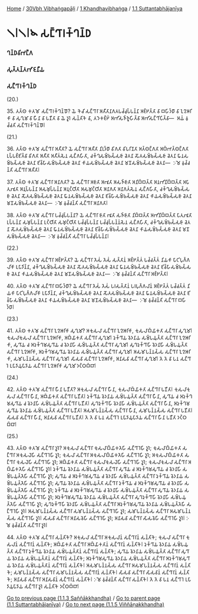 
[Home](/) / [30Vbh Vibhaṅgapāḷi](../../../30Vbh.md) / [1 Khandhavibhaṅga](../../1.md) / [1.1 Suttantabhājanīya](../1.1.md)

# 𑁧𑁇𑁧𑁇𑁪 𑀲𑀗𑁆𑀔𑀸𑀭𑀓𑁆𑀔𑀦𑁆𑀥

### 𑀔𑀦𑁆𑀥𑀯𑀺𑀪𑀗𑁆𑀕

### 𑀲𑀼𑀢𑁆𑀢𑀦𑁆𑀢𑀪𑀸𑀚𑀦𑀻𑀬

### 𑀲𑀗𑁆𑀔𑀸𑀭𑀓𑁆𑀔𑀦𑁆𑀥

(20.)

35\. 𑀢𑀢𑁆𑀣 𑀓𑀢𑀫𑁄 𑀲𑀗𑁆𑀔𑀸𑀭𑀓𑁆𑀔𑀦𑁆𑀥𑁄? 𑀬𑁂 𑀓𑁂𑀘𑀺 𑀲𑀗𑁆𑀔𑀸𑀭𑀸 𑀅𑀢𑀻𑀢𑀸𑀦𑀸𑀕𑀢𑀧𑀘𑁆𑀘𑀼𑀧𑁆𑀧𑀦𑁆𑀦𑀸 𑀅𑀚𑁆𑀛𑀢𑁆𑀢𑀸 𑀯𑀸 𑀩𑀳𑀺𑀤𑁆𑀥𑀸 𑀯𑀸 𑀑𑀍𑀆𑀭𑀺𑀓𑀸 𑀯𑀸 𑀲𑀼𑀔𑀼𑀫𑀸 𑀯𑀸 𑀳𑀻𑀦𑀸 𑀯𑀸 𑀧𑀡𑀻𑀢𑀸 𑀯𑀸 𑀬𑁂 𑀤𑀽𑀭𑁂 𑀲𑀦𑁆𑀢𑀺𑀓𑁂 𑀯𑀸, 𑀢𑀤𑁂𑀓𑀚𑁆𑀛𑀁 𑀅𑀪𑀺𑀲𑀜𑁆𑀜𑀽𑀳𑀺𑀢𑁆𑀯𑀸 𑀅𑀪𑀺𑀲𑀗𑁆𑀔𑀺𑀧𑀺𑀢𑁆𑀯𑀸—  𑀅𑀬𑀁 𑀯𑀼𑀘𑁆𑀘𑀢𑀺 𑀲𑀗𑁆𑀔𑀸𑀭𑀓𑁆𑀔𑀦𑁆𑀥𑁄𑁇

(21.)

36\. 𑀢𑀢𑁆𑀣 𑀓𑀢𑀫𑁂 𑀲𑀗𑁆𑀔𑀸𑀭𑀸 𑀅𑀢𑀻𑀢𑀸? 𑀬𑁂 𑀲𑀗𑁆𑀔𑀸𑀭𑀸 𑀅𑀢𑀻𑀢𑀸 𑀦𑀺𑀭𑀼𑀤𑁆𑀥𑀸 𑀯𑀺𑀕𑀢𑀸 𑀯𑀺𑀧𑀭𑀺𑀡𑀢𑀸 𑀅𑀢𑁆𑀣𑀗𑁆𑀕𑀢𑀸 𑀅𑀩𑁆𑀪𑀢𑁆𑀣𑀗𑁆𑀕𑀢𑀸 𑀉𑀧𑁆𑀧𑀚𑁆𑀚𑀺𑀢𑁆𑀯𑀸 𑀯𑀺𑀕𑀢𑀸 𑀅𑀢𑀻𑀢𑀸 𑀅𑀢𑀻𑀢𑀁𑀲𑁂𑀦 𑀲𑀗𑁆𑀕𑀳𑀺𑀢𑀸, 𑀘𑀓𑁆𑀔𑀼𑀲𑀫𑁆𑀨𑀲𑁆𑀲𑀚𑀸 𑀘𑁂𑀢𑀦𑀸 𑀲𑁄𑀢𑀲𑀫𑁆𑀨𑀲𑁆𑀲𑀚𑀸 𑀘𑁂𑀢𑀦𑀸 𑀖𑀸𑀦𑀲𑀫𑁆𑀨𑀲𑁆𑀲𑀚𑀸 𑀘𑁂𑀢𑀦𑀸 𑀚𑀺𑀯𑁆𑀳𑀸𑀲𑀫𑁆𑀨𑀲𑁆𑀲𑀚𑀸 𑀘𑁂𑀢𑀦𑀸 𑀓𑀸𑀬𑀲𑀫𑁆𑀨𑀲𑁆𑀲𑀚𑀸 𑀘𑁂𑀢𑀦𑀸 𑀫𑀦𑁄𑀲𑀫𑁆𑀨𑀲𑁆𑀲𑀚𑀸 𑀘𑁂𑀢𑀦𑀸—  𑀇𑀫𑁂 𑀯𑀼𑀘𑁆𑀘𑀦𑁆𑀢𑀺 𑀲𑀗𑁆𑀔𑀸𑀭𑀸 𑀅𑀢𑀻𑀢𑀸𑁇

37\. 𑀢𑀢𑁆𑀣 𑀓𑀢𑀫𑁂 𑀲𑀗𑁆𑀔𑀸𑀭𑀸 𑀅𑀦𑀸𑀕𑀢𑀸? 𑀬𑁂 𑀲𑀗𑁆𑀔𑀸𑀭𑀸 𑀅𑀚𑀸𑀢𑀸 𑀅𑀪𑀽𑀢𑀸 𑀅𑀲𑀜𑁆𑀚𑀸𑀢𑀸 𑀅𑀦𑀺𑀩𑁆𑀩𑀢𑁆𑀢𑀸 𑀅𑀦𑀪𑀺𑀦𑀺𑀩𑁆𑀩𑀢𑁆𑀢𑀸 𑀅𑀧𑀸𑀢𑀼𑀪𑀽𑀢𑀸 𑀅𑀦𑀼𑀧𑁆𑀧𑀦𑁆𑀦𑀸 𑀅𑀲𑀫𑀼𑀧𑁆𑀧𑀦𑁆𑀦𑀸 𑀅𑀦𑀼𑀝𑁆𑀞𑀺𑀢𑀸 𑀅𑀲𑀫𑀼𑀝𑁆𑀞𑀺𑀢𑀸 𑀅𑀦𑀸𑀕𑀢𑀸 𑀅𑀦𑀸𑀕𑀢𑀁𑀲𑁂𑀦 𑀲𑀗𑁆𑀕𑀳𑀺𑀢𑀸, 𑀘𑀓𑁆𑀔𑀼𑀲𑀫𑁆𑀨𑀲𑁆𑀲𑀚𑀸 𑀘𑁂𑀢𑀦𑀸 𑀲𑁄𑀢𑀲𑀫𑁆𑀨𑀲𑁆𑀲𑀚𑀸 𑀘𑁂𑀢𑀦𑀸 𑀖𑀸𑀦𑀲𑀫𑁆𑀨𑀲𑁆𑀲𑀚𑀸 𑀘𑁂𑀢𑀦𑀸 𑀚𑀺𑀯𑁆𑀳𑀸𑀲𑀫𑁆𑀨𑀲𑁆𑀲𑀚𑀸 𑀘𑁂𑀢𑀦𑀸 𑀓𑀸𑀬𑀲𑀫𑁆𑀨𑀲𑁆𑀲𑀚𑀸 𑀘𑁂𑀢𑀦𑀸 𑀫𑀦𑁄𑀲𑀫𑁆𑀨𑀲𑁆𑀲𑀚𑀸 𑀘𑁂𑀢𑀦𑀸—  𑀇𑀫𑁂 𑀯𑀼𑀘𑁆𑀘𑀦𑁆𑀢𑀺 𑀲𑀗𑁆𑀔𑀸𑀭𑀸 𑀅𑀦𑀸𑀕𑀢𑀸𑁇

38\. 𑀢𑀢𑁆𑀣 𑀓𑀢𑀫𑁂 𑀲𑀗𑁆𑀔𑀸𑀭𑀸 𑀧𑀘𑁆𑀘𑀼𑀧𑁆𑀧𑀦𑁆𑀦𑀸? 𑀬𑁂 𑀲𑀗𑁆𑀔𑀸𑀭𑀸 𑀚𑀸𑀢𑀸 𑀪𑀽𑀢𑀸 𑀲𑀜𑁆𑀚𑀸𑀢𑀸 𑀦𑀺𑀩𑁆𑀩𑀢𑁆𑀢𑀸 𑀅𑀪𑀺𑀦𑀺𑀩𑁆𑀩𑀢𑁆𑀢𑀸 𑀧𑀸𑀢𑀼𑀪𑀽𑀢𑀸 𑀉𑀧𑁆𑀧𑀦𑁆𑀦𑀸 𑀲𑀫𑀼𑀧𑁆𑀧𑀦𑁆𑀦𑀸 𑀉𑀝𑁆𑀞𑀺𑀢𑀸 𑀲𑀫𑀼𑀝𑁆𑀞𑀺𑀢𑀸 𑀧𑀘𑁆𑀘𑀼𑀧𑁆𑀧𑀦𑁆𑀦𑀸 𑀧𑀘𑁆𑀘𑀼𑀧𑁆𑀧𑀦𑁆𑀦𑀁𑀲𑁂𑀦 𑀲𑀗𑁆𑀕𑀳𑀺𑀢𑀸, 𑀘𑀓𑁆𑀔𑀼𑀲𑀫𑁆𑀨𑀲𑁆𑀲𑀚𑀸 𑀘𑁂𑀢𑀦𑀸 𑀲𑁄𑀢𑀲𑀫𑁆𑀨𑀲𑁆𑀲𑀚𑀸 𑀘𑁂𑀢𑀦𑀸 𑀖𑀸𑀦𑀲𑀫𑁆𑀨𑀲𑁆𑀲𑀚𑀸 𑀘𑁂𑀢𑀦𑀸 𑀚𑀺𑀯𑁆𑀳𑀸𑀲𑀫𑁆𑀨𑀲𑁆𑀲𑀚𑀸 𑀘𑁂𑀢𑀦𑀸 𑀓𑀸𑀬𑀲𑀫𑁆𑀨𑀲𑁆𑀲𑀚𑀸 𑀘𑁂𑀢𑀦𑀸 𑀫𑀦𑁄𑀲𑀫𑁆𑀨𑀲𑁆𑀲𑀚𑀸 𑀘𑁂𑀢𑀦𑀸—  𑀇𑀫𑁂 𑀯𑀼𑀘𑁆𑀘𑀦𑁆𑀢𑀺 𑀲𑀗𑁆𑀔𑀸𑀭𑀸 𑀧𑀘𑁆𑀘𑀼𑀧𑁆𑀧𑀦𑁆𑀦𑀸𑁇

(22.)

39\. 𑀢𑀢𑁆𑀣 𑀓𑀢𑀫𑁂 𑀲𑀗𑁆𑀔𑀸𑀭𑀸 𑀅𑀚𑁆𑀛𑀢𑁆𑀢𑀸? 𑀬𑁂 𑀲𑀗𑁆𑀔𑀸𑀭𑀸 𑀢𑁂𑀲𑀁 𑀢𑁂𑀲𑀁 𑀲𑀢𑁆𑀢𑀸𑀦𑀁 𑀅𑀚𑁆𑀛𑀢𑁆𑀢𑀁 𑀧𑀘𑁆𑀘𑀢𑁆𑀢𑀁 𑀦𑀺𑀬𑀓𑀸 𑀧𑀸𑀝𑀺𑀧𑀼𑀕𑁆𑀕𑀮𑀺𑀓𑀸 𑀉𑀧𑀸𑀤𑀺𑀦𑁆𑀦𑀸, 𑀘𑀓𑁆𑀔𑀼𑀲𑀫𑁆𑀨𑀲𑁆𑀲𑀚𑀸 𑀘𑁂𑀢𑀦𑀸 𑀲𑁄𑀢𑀲𑀫𑁆𑀨𑀲𑁆𑀲𑀚𑀸 𑀘𑁂𑀢𑀦𑀸 𑀖𑀸𑀦𑀲𑀫𑁆𑀨𑀲𑁆𑀲𑀚𑀸 𑀘𑁂𑀢𑀦𑀸 𑀚𑀺𑀯𑁆𑀳𑀸𑀲𑀫𑁆𑀨𑀲𑁆𑀲𑀚𑀸 𑀘𑁂𑀢𑀦𑀸 𑀓𑀸𑀬𑀲𑀫𑁆𑀨𑀲𑁆𑀲𑀚𑀸 𑀘𑁂𑀢𑀦𑀸 𑀫𑀦𑁄𑀲𑀫𑁆𑀨𑀲𑁆𑀲𑀚𑀸 𑀘𑁂𑀢𑀦𑀸—  𑀇𑀫𑁂 𑀯𑀼𑀘𑁆𑀘𑀦𑁆𑀢𑀺 𑀲𑀗𑁆𑀔𑀸𑀭𑀸 𑀅𑀚𑁆𑀛𑀢𑁆𑀢𑀸𑁇

40\. 𑀢𑀢𑁆𑀣 𑀓𑀢𑀫𑁂 𑀲𑀗𑁆𑀔𑀸𑀭𑀸 𑀩𑀳𑀺𑀤𑁆𑀥𑀸? 𑀬𑁂 𑀲𑀗𑁆𑀔𑀸𑀭𑀸 𑀢𑁂𑀲𑀁 𑀢𑁂𑀲𑀁 𑀧𑀭𑀲𑀢𑁆𑀢𑀸𑀦𑀁 𑀧𑀭𑀧𑀼𑀕𑁆𑀕𑀮𑀸𑀦𑀁 𑀅𑀚𑁆𑀛𑀢𑁆𑀢𑀁 𑀧𑀘𑁆𑀘𑀢𑁆𑀢𑀁 𑀦𑀺𑀬𑀓𑀸 𑀧𑀸𑀝𑀺𑀧𑀼𑀕𑁆𑀕𑀮𑀺𑀓𑀸 𑀉𑀧𑀸𑀤𑀺𑀦𑁆𑀦𑀸, 𑀘𑀓𑁆𑀔𑀼𑀲𑀫𑁆𑀨𑀲𑁆𑀲𑀚𑀸 𑀘𑁂𑀢𑀦𑀸 𑀲𑁄𑀢𑀲𑀫𑁆𑀨𑀲𑁆𑀲𑀚𑀸 𑀘𑁂𑀢𑀦𑀸 𑀖𑀸𑀦𑀲𑀫𑁆𑀨𑀲𑁆𑀲𑀚𑀸 𑀘𑁂𑀢𑀦𑀸 𑀚𑀺𑀯𑁆𑀳𑀸𑀲𑀫𑁆𑀨𑀲𑁆𑀲𑀚𑀸 𑀘𑁂𑀢𑀦𑀸 𑀓𑀸𑀬𑀲𑀫𑁆𑀨𑀲𑁆𑀲𑀚𑀸 𑀘𑁂𑀢𑀦𑀸 𑀫𑀦𑁄𑀲𑀫𑁆𑀨𑀲𑁆𑀲𑀚𑀸 𑀘𑁂𑀢𑀦𑀸—  𑀇𑀫𑁂 𑀯𑀼𑀘𑁆𑀘𑀦𑁆𑀢𑀺 𑀲𑀗𑁆𑀔𑀸𑀭𑀸 𑀩𑀳𑀺𑀤𑁆𑀥𑀸𑁇

(23.)

41\. 𑀢𑀢𑁆𑀣 𑀓𑀢𑀫𑁂 𑀲𑀗𑁆𑀔𑀸𑀭𑀸 𑀑𑀍𑀆𑀭𑀺𑀓𑀸 𑀲𑀼𑀔𑀼𑀫𑀸? 𑀅𑀓𑀼𑀲𑀮𑀸 𑀲𑀗𑁆𑀔𑀸𑀭𑀸 𑀑𑀍𑀆𑀭𑀺𑀓𑀸, 𑀓𑀼𑀲𑀮𑀸𑀩𑁆𑀬𑀸𑀓𑀢𑀸 𑀲𑀗𑁆𑀔𑀸𑀭𑀸 𑀲𑀼𑀔𑀼𑀫𑀸𑁇 𑀓𑀼𑀲𑀮𑀸𑀓𑀼𑀲𑀮𑀸 𑀲𑀗𑁆𑀔𑀸𑀭𑀸 𑀑𑀍𑀆𑀭𑀺𑀓𑀸, 𑀅𑀩𑁆𑀬𑀸𑀓𑀢𑀸 𑀲𑀗𑁆𑀔𑀸𑀭𑀸 𑀲𑀼𑀔𑀼𑀫𑀸𑁇 𑀤𑀼𑀓𑁆𑀔𑀸𑀬 𑀯𑁂𑀤𑀦𑀸𑀬 𑀲𑀫𑁆𑀧𑀬𑀼𑀢𑁆𑀢𑀸 𑀲𑀗𑁆𑀔𑀸𑀭𑀸 𑀑𑀍𑀆𑀭𑀺𑀓𑀸, 𑀲𑀼𑀔𑀸𑀬 𑀘 𑀅𑀤𑀼𑀓𑁆𑀔𑀫𑀲𑀼𑀔𑀸𑀬 𑀘 𑀯𑁂𑀤𑀦𑀸𑀳𑀺 𑀲𑀫𑁆𑀧𑀬𑀼𑀢𑁆𑀢𑀸 𑀲𑀗𑁆𑀔𑀸𑀭𑀸 𑀲𑀼𑀔𑀼𑀫𑀸𑁇 𑀲𑀼𑀔𑀤𑀼𑀓𑁆𑀔𑀸𑀳𑀺 𑀯𑁂𑀤𑀦𑀸𑀳𑀺 𑀲𑀫𑁆𑀧𑀬𑀼𑀢𑁆𑀢𑀸 𑀲𑀗𑁆𑀔𑀸𑀭𑀸 𑀑𑀍𑀆𑀭𑀺𑀓𑀸, 𑀅𑀤𑀼𑀓𑁆𑀔𑀫𑀲𑀼𑀔𑀸𑀬 𑀯𑁂𑀤𑀦𑀸𑀬 𑀲𑀫𑁆𑀧𑀬𑀼𑀢𑁆𑀢𑀸 𑀲𑀗𑁆𑀔𑀸𑀭𑀸 𑀲𑀼𑀔𑀼𑀫𑀸𑁇 𑀅𑀲𑀫𑀸𑀧𑀦𑁆𑀦𑀲𑁆𑀲 𑀲𑀗𑁆𑀔𑀸𑀭𑀸 𑀑𑀍𑀆𑀭𑀺𑀓𑀸, 𑀲𑀫𑀸𑀧𑀦𑁆𑀦𑀲𑁆𑀲 𑀲𑀗𑁆𑀔𑀸𑀭𑀸 𑀲𑀼𑀔𑀼𑀫𑀸𑁇 𑀲𑀸𑀲𑀯𑀸 𑀲𑀗𑁆𑀔𑀸𑀭𑀸 𑀑𑀍𑀆𑀭𑀺𑀓𑀸, 𑀅𑀦𑀸𑀲𑀯𑀸 𑀲𑀗𑁆𑀔𑀸𑀭𑀸 𑀲𑀼𑀔𑀼𑀫𑀸𑁇 𑀢𑁂 𑀢𑁂 𑀯𑀸 𑀧𑀦 𑀲𑀗𑁆𑀔𑀸𑀭𑁂 𑀉𑀧𑀸𑀤𑀸𑀬𑀼𑀧𑀸𑀤𑀸𑀬 𑀲𑀗𑁆𑀔𑀸𑀭𑀸 𑀑𑀍𑀆𑀭𑀺𑀓𑀸 𑀲𑀼𑀔𑀼𑀫𑀸 𑀤𑀝𑁆𑀞𑀩𑁆𑀩𑀸𑁇

(24.)

42\. 𑀢𑀢𑁆𑀣 𑀓𑀢𑀫𑁂 𑀲𑀗𑁆𑀔𑀸𑀭𑀸 𑀳𑀻𑀦𑀸 𑀧𑀡𑀻𑀢𑀸? 𑀅𑀓𑀼𑀲𑀮𑀸 𑀲𑀗𑁆𑀔𑀸𑀭𑀸 𑀳𑀻𑀦𑀸, 𑀓𑀼𑀲𑀮𑀸𑀩𑁆𑀬𑀸𑀓𑀢𑀸 𑀲𑀗𑁆𑀔𑀸𑀭𑀸 𑀧𑀡𑀻𑀢𑀸𑁇 𑀓𑀼𑀲𑀮𑀸𑀓𑀼𑀲𑀮𑀸 𑀲𑀗𑁆𑀔𑀸𑀭𑀸 𑀳𑀻𑀦𑀸, 𑀅𑀩𑁆𑀬𑀸𑀓𑀢𑀸 𑀲𑀗𑁆𑀔𑀸𑀭𑀸 𑀧𑀡𑀻𑀢𑀸𑁇 𑀤𑀼𑀓𑁆𑀔𑀸𑀬 𑀯𑁂𑀤𑀦𑀸𑀬 𑀲𑀫𑁆𑀧𑀬𑀼𑀢𑁆𑀢𑀸 𑀲𑀗𑁆𑀔𑀸𑀭𑀸 𑀳𑀻𑀦𑀸, 𑀲𑀼𑀔𑀸𑀬 𑀘 𑀅𑀤𑀼𑀓𑁆𑀔𑀫𑀲𑀼𑀔𑀸𑀬 𑀘 𑀯𑁂𑀤𑀦𑀸𑀳𑀺 𑀲𑀫𑁆𑀧𑀬𑀼𑀢𑁆𑀢𑀸 𑀲𑀗𑁆𑀔𑀸𑀭𑀸 𑀧𑀡𑀻𑀢𑀸𑁇 𑀲𑀼𑀔𑀤𑀼𑀓𑁆𑀔𑀸𑀳𑀺 𑀯𑁂𑀤𑀦𑀸𑀳𑀺 𑀲𑀫𑁆𑀧𑀬𑀼𑀢𑁆𑀢𑀸 𑀲𑀗𑁆𑀔𑀸𑀭𑀸 𑀳𑀻𑀦𑀸, 𑀅𑀤𑀼𑀓𑁆𑀔𑀫𑀲𑀼𑀔𑀸𑀬 𑀯𑁂𑀤𑀦𑀸𑀬 𑀲𑀫𑁆𑀧𑀬𑀼𑀢𑁆𑀢𑀸 𑀲𑀗𑁆𑀔𑀸𑀭𑀸 𑀧𑀡𑀻𑀢𑀸𑁇 𑀅𑀲𑀫𑀸𑀧𑀦𑁆𑀦𑀲𑁆𑀲 𑀲𑀗𑁆𑀔𑀸𑀭𑀸 𑀳𑀻𑀦𑀸, 𑀲𑀫𑀸𑀧𑀦𑁆𑀦𑀲𑁆𑀲 𑀲𑀗𑁆𑀔𑀸𑀭𑀸 𑀧𑀡𑀻𑀢𑀸𑁇 𑀲𑀸𑀲𑀯𑀸 𑀲𑀗𑁆𑀔𑀸𑀭𑀸 𑀳𑀻𑀦𑀸, 𑀅𑀦𑀸𑀲𑀯𑀸 𑀲𑀗𑁆𑀔𑀸𑀭𑀸 𑀧𑀡𑀻𑀢𑀸𑁇 𑀢𑁂 𑀢𑁂 𑀯𑀸 𑀧𑀦 𑀲𑀗𑁆𑀔𑀸𑀭𑁂 𑀉𑀧𑀸𑀤𑀸𑀬𑀼𑀧𑀸𑀤𑀸𑀬 𑀲𑀗𑁆𑀔𑀸𑀭𑀸 𑀳𑀻𑀦𑀸 𑀧𑀡𑀻𑀢𑀸 𑀤𑀝𑁆𑀞𑀩𑁆𑀩𑀸𑁇

(25.)

43\. 𑀢𑀢𑁆𑀣 𑀓𑀢𑀫𑁂 𑀲𑀗𑁆𑀔𑀸𑀭𑀸 𑀤𑀽𑀭𑁂? 𑀅𑀓𑀼𑀲𑀮𑀸 𑀲𑀗𑁆𑀔𑀸𑀭𑀸 𑀓𑀼𑀲𑀮𑀸𑀩𑁆𑀬𑀸𑀓𑀢𑁂𑀳𑀺 𑀲𑀗𑁆𑀔𑀸𑀭𑁂𑀳𑀺 𑀤𑀽𑀭𑁂; 𑀓𑀼𑀲𑀮𑀸𑀩𑁆𑀬𑀸𑀓𑀢𑀸 𑀲𑀗𑁆𑀔𑀸𑀭𑀸 𑀅𑀓𑀼𑀲𑀮𑁂𑀳𑀺 𑀲𑀗𑁆𑀔𑀸𑀭𑁂𑀳𑀺 𑀤𑀽𑀭𑁂; 𑀓𑀼𑀲𑀮𑀸 𑀲𑀗𑁆𑀔𑀸𑀭𑀸 𑀅𑀓𑀼𑀲𑀮𑀸𑀩𑁆𑀬𑀸𑀓𑀢𑁂𑀳𑀺 𑀲𑀗𑁆𑀔𑀸𑀭𑁂𑀳𑀺 𑀤𑀽𑀭𑁂; 𑀅𑀓𑀼𑀲𑀮𑀸𑀩𑁆𑀬𑀸𑀓𑀢𑀸 𑀲𑀗𑁆𑀔𑀸𑀭𑀸 𑀓𑀼𑀲𑀮𑁂𑀳𑀺 𑀲𑀗𑁆𑀔𑀸𑀭𑁂𑀳𑀺 𑀤𑀽𑀭𑁂; 𑀅𑀩𑁆𑀬𑀸𑀓𑀢𑀸 𑀲𑀗𑁆𑀔𑀸𑀭𑀸 𑀓𑀼𑀲𑀮𑀸𑀓𑀼𑀲𑀮𑁂𑀳𑀺 𑀲𑀗𑁆𑀔𑀸𑀭𑁂𑀳𑀺 𑀤𑀽𑀭𑁂; 𑀓𑀼𑀲𑀮𑀸𑀓𑀼𑀲𑀮𑀸 𑀲𑀗𑁆𑀔𑀸𑀭𑀸 𑀅𑀩𑁆𑀬𑀸𑀓𑀢𑁂𑀳𑀺 𑀲𑀗𑁆𑀔𑀸𑀭𑁂𑀳𑀺 𑀤𑀽𑀭𑁂𑁇 𑀤𑀼𑀓𑁆𑀔𑀸𑀬 𑀯𑁂𑀤𑀦𑀸𑀬 𑀲𑀫𑁆𑀧𑀬𑀼𑀢𑁆𑀢𑀸 𑀲𑀗𑁆𑀔𑀸𑀭𑀸 𑀲𑀼𑀔𑀸𑀬 𑀘 𑀅𑀤𑀼𑀓𑁆𑀔𑀫𑀲𑀼𑀔𑀸𑀬 𑀘 𑀯𑁂𑀤𑀦𑀸𑀳𑀺 𑀲𑀫𑁆𑀧𑀬𑀼𑀢𑁆𑀢𑁂𑀳𑀺 𑀲𑀗𑁆𑀔𑀸𑀭𑁂𑀳𑀺 𑀤𑀽𑀭𑁂; 𑀲𑀼𑀔𑀸𑀬 𑀘 𑀅𑀤𑀼𑀓𑁆𑀔𑀫𑀲𑀼𑀔𑀸𑀬 𑀘 𑀯𑁂𑀤𑀦𑀸𑀳𑀺 𑀲𑀫𑁆𑀧𑀬𑀼𑀢𑁆𑀢𑀸 𑀲𑀗𑁆𑀔𑀸𑀭𑀸 𑀤𑀼𑀓𑁆𑀔𑀸𑀬 𑀯𑁂𑀤𑀦𑀸𑀬 𑀲𑀫𑁆𑀧𑀬𑀼𑀢𑁆𑀢𑁂𑀳𑀺 𑀲𑀗𑁆𑀔𑀸𑀭𑁂𑀳𑀺 𑀤𑀽𑀭𑁂; 𑀲𑀼𑀔𑀸𑀬 𑀯𑁂𑀤𑀦𑀸𑀬 𑀲𑀫𑁆𑀧𑀬𑀼𑀢𑁆𑀢𑀸 𑀲𑀗𑁆𑀔𑀸𑀭𑀸 𑀤𑀼𑀓𑁆𑀔𑀸𑀬 𑀘 𑀅𑀤𑀼𑀓𑁆𑀔𑀫𑀲𑀼𑀔𑀸𑀬 𑀘 𑀯𑁂𑀤𑀦𑀸𑀳𑀺 𑀲𑀫𑁆𑀧𑀬𑀼𑀢𑁆𑀢𑁂𑀳𑀺 𑀲𑀗𑁆𑀔𑀸𑀭𑁂𑀳𑀺 𑀤𑀽𑀭𑁂; 𑀤𑀼𑀓𑁆𑀔𑀸𑀬 𑀘 𑀅𑀤𑀼𑀓𑁆𑀔𑀫𑀲𑀼𑀔𑀸𑀬 𑀘 𑀯𑁂𑀤𑀦𑀸𑀳𑀺 𑀲𑀫𑁆𑀧𑀬𑀼𑀢𑁆𑀢𑀸 𑀲𑀗𑁆𑀔𑀸𑀭𑀸 𑀲𑀼𑀔𑀸𑀬 𑀯𑁂𑀤𑀦𑀸𑀬 𑀲𑀫𑁆𑀧𑀬𑀼𑀢𑁆𑀢𑁂𑀳𑀺 𑀲𑀗𑁆𑀔𑀸𑀭𑁂𑀳𑀺 𑀤𑀽𑀭𑁂; 𑀅𑀤𑀼𑀓𑁆𑀔𑀫𑀲𑀼𑀔𑀸𑀬 𑀯𑁂𑀤𑀦𑀸𑀬 𑀲𑀫𑁆𑀧𑀬𑀼𑀢𑁆𑀢𑀸 𑀲𑀗𑁆𑀔𑀸𑀭𑀸 𑀲𑀼𑀔𑀤𑀼𑀓𑁆𑀔𑀸𑀳𑀺 𑀯𑁂𑀤𑀦𑀸𑀳𑀺 𑀲𑀫𑁆𑀧𑀬𑀼𑀢𑁆𑀢𑁂𑀳𑀺 𑀲𑀗𑁆𑀔𑀸𑀭𑁂𑀳𑀺 𑀤𑀽𑀭𑁂; 𑀲𑀼𑀔𑀤𑀼𑀓𑁆𑀔𑀸𑀳𑀺 𑀯𑁂𑀤𑀦𑀸𑀳𑀺 𑀲𑀫𑁆𑀧𑀬𑀼𑀢𑁆𑀢𑀸 𑀲𑀗𑁆𑀔𑀸𑀭𑀸 𑀅𑀤𑀼𑀓𑁆𑀔𑀫𑀲𑀼𑀔𑀸𑀬 𑀯𑁂𑀤𑀦𑀸𑀬 𑀲𑀫𑁆𑀧𑀬𑀼𑀢𑁆𑀢𑁂𑀳𑀺 𑀲𑀗𑁆𑀔𑀸𑀭𑁂𑀳𑀺 𑀤𑀽𑀭𑁂𑁇 𑀅𑀲𑀫𑀸𑀧𑀦𑁆𑀦𑀲𑁆𑀲 𑀲𑀗𑁆𑀔𑀸𑀭𑀸 𑀲𑀫𑀸𑀧𑀦𑁆𑀦𑀲𑁆𑀲 𑀲𑀗𑁆𑀔𑀸𑀭𑁂𑀳𑀺 𑀤𑀽𑀭𑁂; 𑀲𑀫𑀸𑀧𑀦𑁆𑀦𑀲𑁆𑀲 𑀲𑀗𑁆𑀔𑀸𑀭𑀸 𑀅𑀲𑀫𑀸𑀧𑀦𑁆𑀦𑀲𑁆𑀲 𑀲𑀗𑁆𑀔𑀸𑀭𑁂𑀳𑀺 𑀤𑀽𑀭𑁂𑁇 𑀲𑀸𑀲𑀯𑀸 𑀲𑀗𑁆𑀔𑀸𑀭𑀸 𑀅𑀦𑀸𑀲𑀯𑁂𑀳𑀺 𑀲𑀗𑁆𑀔𑀸𑀭𑁂𑀳𑀺 𑀤𑀽𑀭𑁂; 𑀅𑀦𑀸𑀲𑀯𑀸 𑀲𑀗𑁆𑀔𑀸𑀭𑀸 𑀲𑀸𑀲𑀯𑁂𑀳𑀺 𑀲𑀗𑁆𑀔𑀸𑀭𑁂𑀳𑀺 𑀤𑀽𑀭𑁂𑁇 𑀇𑀫𑁂 𑀯𑀼𑀘𑁆𑀘𑀦𑁆𑀢𑀺 𑀲𑀗𑁆𑀔𑀸𑀭𑀸 𑀤𑀽𑀭𑁂𑁇

44\. 𑀢𑀢𑁆𑀣 𑀓𑀢𑀫𑁂 𑀲𑀗𑁆𑀔𑀸𑀭𑀸 𑀲𑀦𑁆𑀢𑀺𑀓𑁂? 𑀅𑀓𑀼𑀲𑀮𑀸 𑀲𑀗𑁆𑀔𑀸𑀭𑀸 𑀅𑀓𑀼𑀲𑀮𑀸𑀦𑀁 𑀲𑀗𑁆𑀔𑀸𑀭𑀸𑀦𑀁 𑀲𑀦𑁆𑀢𑀺𑀓𑁂; 𑀓𑀼𑀲𑀮𑀸 𑀲𑀗𑁆𑀔𑀸𑀭𑀸 𑀓𑀼𑀲𑀮𑀸𑀦𑀁 𑀲𑀗𑁆𑀔𑀸𑀭𑀸𑀦𑀁 𑀲𑀦𑁆𑀢𑀺𑀓𑁂; 𑀅𑀩𑁆𑀬𑀸𑀓𑀢𑀸 𑀲𑀗𑁆𑀔𑀸𑀭𑀸 𑀅𑀩𑁆𑀬𑀸𑀓𑀢𑀸𑀦𑀁 𑀲𑀗𑁆𑀔𑀸𑀭𑀸𑀦𑀁 𑀲𑀦𑁆𑀢𑀺𑀓𑁂𑁇 𑀤𑀼𑀓𑁆𑀔𑀸𑀬 𑀯𑁂𑀤𑀦𑀸𑀬 𑀲𑀫𑁆𑀧𑀬𑀼𑀢𑁆𑀢𑀸 𑀲𑀗𑁆𑀔𑀸𑀭𑀸 𑀤𑀼𑀓𑁆𑀔𑀸𑀬 𑀯𑁂𑀤𑀦𑀸𑀬 𑀲𑀫𑁆𑀧𑀬𑀼𑀢𑁆𑀢𑀸𑀦𑀁 𑀲𑀗𑁆𑀔𑀸𑀭𑀸𑀦𑀁 𑀲𑀦𑁆𑀢𑀺𑀓𑁂; 𑀲𑀼𑀔𑀸𑀬 𑀯𑁂𑀤𑀦𑀸𑀬 𑀲𑀫𑁆𑀧𑀬𑀼𑀢𑁆𑀢𑀸 𑀲𑀗𑁆𑀔𑀸𑀭𑀸 𑀲𑀼𑀔𑀸𑀬 𑀯𑁂𑀤𑀦𑀸𑀬 𑀲𑀫𑁆𑀧𑀬𑀼𑀢𑁆𑀢𑀸𑀦𑀁 𑀲𑀗𑁆𑀔𑀸𑀭𑀸𑀦𑀁 𑀲𑀦𑁆𑀢𑀺𑀓𑁂; 𑀅𑀤𑀼𑀓𑁆𑀔𑀫𑀲𑀼𑀔𑀸𑀬 𑀯𑁂𑀤𑀦𑀸𑀬 𑀲𑀫𑁆𑀧𑀬𑀼𑀢𑁆𑀢𑀸 𑀲𑀗𑁆𑀔𑀸𑀭𑀸 𑀅𑀤𑀼𑀓𑁆𑀔𑀫𑀲𑀼𑀔𑀸𑀬 𑀯𑁂𑀤𑀦𑀸𑀬 𑀲𑀫𑁆𑀧𑀬𑀼𑀢𑁆𑀢𑀸𑀦𑀁 𑀲𑀗𑁆𑀔𑀸𑀭𑀸𑀦𑀁 𑀲𑀦𑁆𑀢𑀺𑀓𑁂𑁇 𑀅𑀲𑀫𑀸𑀧𑀦𑁆𑀦𑀲𑁆𑀲 𑀲𑀗𑁆𑀔𑀸𑀭𑀸 𑀅𑀲𑀫𑀸𑀧𑀦𑁆𑀦𑀲𑁆𑀲 𑀲𑀗𑁆𑀔𑀸𑀭𑀸𑀦𑀁 𑀲𑀦𑁆𑀢𑀺𑀓𑁂; 𑀲𑀫𑀸𑀧𑀦𑁆𑀦𑀲𑁆𑀲 𑀲𑀗𑁆𑀔𑀸𑀭𑀸 𑀲𑀫𑀸𑀧𑀦𑁆𑀦𑀲𑁆𑀲 𑀲𑀗𑁆𑀔𑀸𑀭𑀸𑀦𑀁 𑀲𑀦𑁆𑀢𑀺𑀓𑁂𑁇 𑀲𑀸𑀲𑀯𑀸 𑀲𑀗𑁆𑀔𑀸𑀭𑀸 𑀲𑀸𑀲𑀯𑀸𑀦𑀁 𑀲𑀗𑁆𑀔𑀸𑀭𑀸𑀦𑀁 𑀲𑀦𑁆𑀢𑀺𑀓𑁂; 𑀅𑀦𑀸𑀲𑀯𑀸 𑀲𑀗𑁆𑀔𑀸𑀭𑀸 𑀅𑀦𑀸𑀲𑀯𑀸𑀦𑀁 𑀲𑀗𑁆𑀔𑀸𑀭𑀸𑀦𑀁 𑀲𑀦𑁆𑀢𑀺𑀓𑁂𑁇 𑀇𑀫𑁂 𑀯𑀼𑀘𑁆𑀘𑀦𑁆𑀢𑀺 𑀲𑀗𑁆𑀔𑀸𑀭𑀸 𑀲𑀦𑁆𑀢𑀺𑀓𑁂𑁇 𑀢𑁂 𑀢𑁂 𑀯𑀸 𑀧𑀦 𑀲𑀗𑁆𑀔𑀸𑀭𑁂 𑀉𑀧𑀸𑀤𑀸𑀬𑀼𑀧𑀸𑀤𑀸𑀬 𑀲𑀗𑁆𑀔𑀸𑀭𑀸 𑀤𑀽𑀭𑁂 𑀲𑀦𑁆𑀢𑀺𑀓𑁂 𑀤𑀝𑁆𑀞𑀩𑁆𑀩𑀸𑁇

[Go to previous page (1.1.3 Saññākkhandha)](1.1.3.md) / [Go to parent page (1.1 Suttantabhājanīya)](../1.1.md) / [Go to next page (1.1.5 Viññāṇakkhandha)](1.1.5.md)


